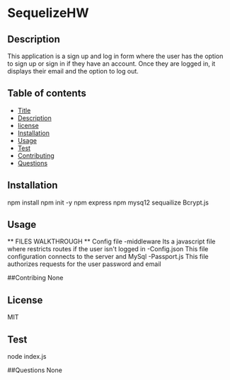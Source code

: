 # SequelizeHW

## Description 
This application is a sign up and log in form where the user has the option to sign up or sign in if they have an account. Once they are logged in, it displays their email and the option to log out. 
 

## Table of contents 

* [Title](#Title)
* [Description](#Description)
* [license](#License)
* [Installation](#Installation)
* [Usage](#Usage)
* [Test](#Test) 
* [Contributing](#Contributing)
* [Questions](#Questions)

## Installation
npm install 
npm init -y
npm express 
npm mysq12 sequailize 
Bcrypt.js

## Usage
** FILES WALKTHROUGH **
Config file
-middleware
Its a javascript file where restricts routes if the user isn't logged in
-Config.json
This file configuration connects to the server and MySql
-Passport.js
This file authorizes requests for the user password and email




##Contribing 
None

## License 
MIT

## Test
node index.js

##Questions
None